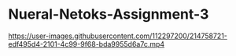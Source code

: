 # Nueral-Netoks-Assignment-3

https://user-images.githubusercontent.com/112297200/214758721-edf495d4-2101-4c99-9f68-bda9955d6a7c.mp4

